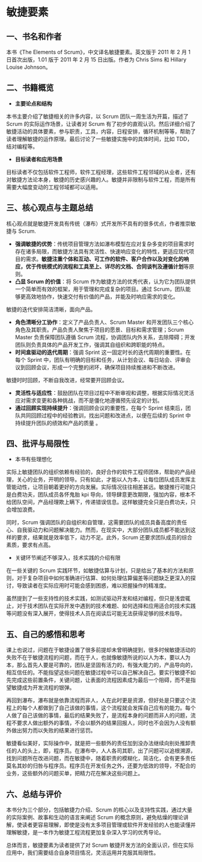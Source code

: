 # 敏捷要素

## 一、**书名和作者**

本书《The Elements of Scrum》，中文译名敏捷要素。英文版于 2011 年 2 月 1 日首次出版，1.01 版于 2011 年 2 月 15 日出版。作者为 Chris Sims 和 Hillary Louise Johnson。

## 二、书籍概览

- **主要论点和结构**

本书主要介绍了敏捷相关的许多内容，以 Scrum 团队一周生活为开篇，描述了 Scrum 的实际运作场景，让读者对 Scrum 有了初步的直观认识。然后详细介绍了敏捷活动的具体要素，参与职责，工具，内容，日程安排，循环机制等等，帮助了读者理解敏捷的运作原理。最后讨论了一些敏捷实施中的具体时间，比如 TDD，结对编程等。

- **目标读者和应用场景**

目标读者不仅包括软件工程师，软件工程经理，这些软件工程邻域的从业者，还有对敏捷方法论本身，敏捷的历史感兴趣的人。敏捷并非限制与软件工程，而是所有需要大幅度变动的工程邻域都可以适用。

## 三、核心观点与主题总结

核心观点就是敏捷开发具有传统（瀑布）式开发所不具有的很多优点，作者推崇敏捷与 Scrum.

- **强调敏捷的优势**：传统项目管理方法如瀑布模型在应对复杂多变的项目需求时存在诸多局限，而敏捷方法具有灵活性、快速响应变化的特性，更适应现代项目的需求。**敏捷注重个体和互动、可工作的软件、客户合作以及对变化的响应，优于传统模式的流程和工具至上、详尽的文档、合同谈判及遵循计划**等原则。
- **凸显 Scrum 的价值**：将 Scrum 作为敏捷方法的优秀代表，认为它为团队提供一个简单而有效的框架，用于管理和完成复杂的项目。通过 Scrum，团队能够更高效地协作，快速交付有价值的产品，并能及时响应需求的变化。

敏捷的迭代安排简洁清晰，面向产品。

- **角色清晰分工协作**：定义了产品负责人、Scrum Master  和开发团队三个核心角色及其职责。产品负责人聚焦于项目的愿景、目标和需求管理；Scrum Master 负责保障团队遵循 Scrum  流程，协调团队内外关系，去除障碍；开发团队则负责具体的产品开发工作，强调其自组织和跨职能的特点。
- **时间盒驱动的迭代周期**：强调 Sprint 这一固定时长的迭代周期的重要性。在每个 Sprint 中，团队有明确的目标和任务，从计划会议、每日站会、评审会议到回顾会议，形成一个完整的闭环，确保项目持续推进和不断改进。

敏捷时时回顾，不断自我改进，经常要开回顾会议。

- **灵活性与适应性**：鼓励团队在项目过程中不断审视和调整，根据实际情况灵活应对需求变更和各种挑战，而不是僵化地遵循预先设定的计划。
- **通过回顾实现持续提升**：强调回顾会议的重要性，在每个 Sprint 结束后，团队共同回顾过程中的经验教训，找出问题和改进点，以便在后续的 Sprint 中持续提升团队的绩效和产品的质量 。

## 四、批评与局限性

- 本书有些理想化

实际上敏捷团队的组织依赖有经验的，良好合作的软件工程师团体，帮助的产品经理，关心的业务，开明的领导。只有如此，才能以人为本，让每位团队成员发挥主管能动性，让项目朝着更好的方向发展。实际情况往往相差甚远。敏捷推行可能只是白费功夫，团队成员各怀鬼胎 kpi 导向，领导肆意更改期限，强加内容，根本不给团队空间，产品经理欺上瞒下，传递错误信息。这样敏捷完全只是白费功夫，只会增加浪费。

同时，Scrum 强调团队的自组织和自管理，这需要团队的成员具备高度的责任心、自我驱动力和问题解决能力。然而，在现实中，大部分团队成员都不能达到这样的要求，结果就是效率低下，动力不足。此外，Scrum 还要求团队成员的综合素质，要求有点高。

- 关键环节阐述不够深入，技术实践的介绍有限

在一些关键的 Scrum 实践环节，如敏捷估算与计划，只是给出了基本的方法和原则，对于复杂项目中如何准确进行估算、如何处理估算偏差等问题缺乏更深入的探讨，导致读者在实际应用时可能会感到困惑，难以把握操作的精准度。

虽然提到了一些支持性的技术实践，如测试驱动开发和结对编程，但只是浅尝辄止，对于技术团队在实际开发中遇到的技术难题、如何选择和应用适合的技术实践等问题没有深入展开，使得技术人员在阅读后可能无法获得足够的技术指导。

## 五、自己的感悟和思考

课上也说过，问题在于敏捷设置了很多前提却未曾明确提到，很多时候敏捷活动的失败不在于敏捷流程的问题，而在于人，也就像敏捷所说的以人为本，要以人为本，那么首先人要是可靠的，团队是坚固有活力的，有强大能力的，产品导向的，相互信任的。不能指望这些问题在敏捷过程中可以自己解决自己。要实行敏捷不如先完成这些前置条件，关键问题，让表面的流程因素成为最后一个阻碍，而不是指望敏捷成为开发流程的银弹。

再回到瀑布，瀑布就是依靠流程而非人，人在此时更是资源，但好处是只要这个流程上的每个人都做到了自己该做的事情，这个流程就会发挥自己应有的能力。每个人做了自己该做的事情，最后的结果失败了，是流程本身的问题而非人的问题，流程不要求人做出额外的事情，不会以额外的结果回报人，同时也不会因为人没有额外做出努力而以失败的结果进行惩罚。

敏捷看似美好，实际操作中，就是把一些额外的责任加到没办法继续向别处推卸责任的人的头上，即，程序员。在瀑布中，人人各司其职，出了问题可以追根溯源，找到问题所在改进问题，而在敏捷中，随着职责的模糊化，简洁化，会有更多责任莫名其妙的归咎与程序员。程序员在开发任务之外，还要为低效的领导，不配合的业务，这些额外的问题买单，把精力花在解决这些问题上。

## 六、总结与评价

本书分为三个部分，包括敏捷力介绍、Scrum 的核心以及支持性实践，通过大量的实际案例、故事和生动的语言来阐述 Scrum 的概念原则，避免枯燥的理论讲解，使读者更容易理解，即使是没有太多项目管理或软件开发经验的人也能读懂并理解敏捷，是一本作为敏捷工程流程更加复杂深入学习的优秀导论。

总体而言，敏捷要素为读者提供了对 Scrum 敏捷开发方法的全面认识，但在实际应用中，我们需要结合自身项目情况，灵活运用并克服其局限性。